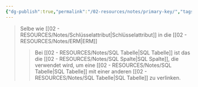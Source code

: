 ```yaml
---
{"dg-publish":true,"permalink":"/02-resources/notes/primary-key/","tags":["datenbank"],"updated":"2024-10-10T09:40:17.583+02:00"}
---
```


>Selbe wie [[02 - RESOURCES/Notes/Schlüsselattribut\|Schlüsselattribut]] in die [[02 - RESOURCES/Notes/ERM\|ERM]]
>> Bei [[02 - RESOURCES/Notes/SQL Tabelle\|SQL Tabelle]] ist das die [[02 - RESOURCES/Notes/SQL Spalte\|SQL Spalte]], die verwendet wird, um eine [[02 - RESOURCES/Notes/SQL Tabelle\|SQL Tabelle]] mit einer anderen [[02 - RESOURCES/Notes/SQL Tabelle\|SQL Tabelle]] zu verlinken.